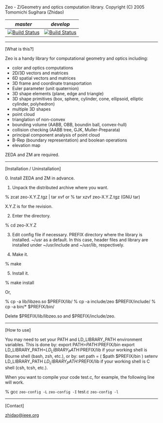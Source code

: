 Zeo - Z/Geometry and optics computation library.
Copyright (C) 2005 Tomomichi Sugihara (Zhidao)

| *master* | *develop* |
|----------|-----------|
|[![Build Status](https://travis-ci.org/hakuturu583/zeo.svg?branch=master)](https://travis-ci.org/hakuturu583/zeo)|[![Build Status](https://travis-ci.org/hakuturu583/zeo.svg?branch=develop)](https://travis-ci.org/hakuturu583/zeo)|

-----------------------------------------------------------------
[What is this?]

Zeo is a handy library for computational geometry and optics
including:
 - color and optics computations
 - 2D/3D vectors and matrices
 - 6D spatial vectors and matrices
 - 3D frame and coordinate transportation
 - Euler parameter (unit quaternion)
 - 3D shape elements (plane, edge and triangle)
 - 3D shape primitives (box, sphere, cylinder, cone, ellipsoid,
   elliptic cylinder, polyhedron)
 - multiple 3D shapes
 - point cloud
 - trianglation of non-convex
 - bounding volume (AABB, OBB, boundin ball, convex-hull)
 - collision checking (AABB tree, GJK, Muller-Preparata)
 - principal component analysis of point cloud
 - B-Rep (boundary representation) and boolean operations
 - elevation map

ZEDA and ZM are required.

-----------------------------------------------------------------
[Installation / Uninstallation]

<install>
0. Install ZEDA and ZM in advance.

1. Unpack the distributed archive where you want.

% zcat zeo-X.Y.Z.tgz | tar xvf
or
% tar xzvf zeo-X.Y.Z.tgz (GNU tar)

X.Y.Z is for the revision.

2. Enter the directory.

% cd zeo-X.Y.Z

3. Edit config file if necessary.
  PREFIX   directory where the library is installed.
           ~/usr as a default. In this case, header files
           and library are installed under ~/usr/include
           and ~/usr/lib, respectively.

4. Make it.

% make

5. Install it.

% make install

Or,

% cp -a lib/libzeo.so $PREFIX/lib/
% cp -a include/zeo $PREFIX/include/
% cp -a bin/* $PREFIX/bin/

<uninstall>
Delete $PREFIX/lib/libzeo.so and $PREFIX/include/zeo.

-----------------------------------------------------------------
[How to use]

You may need to set your PATH and LD_LIBRARY_PATH environment
variables. This is done by:
 export PATH=$PATH:$PREFIX/bin
 export LD_LIBRARY_PATH=$LD_LIBRARY_PATH:$PREFIX/lib
if your working shell is Bourne shell (bash, zsh, etc.), or by:
 set path = ( $path $PREFIX/bin )
 setenv LD_LIBRARY_PATH $LD_LIBRARY_PATH:$PREFIX/lib
if your working shell is C shell (csh, tcsh, etc.).

When you want to compile your code test.c, for example, the following
line will work.

% gcc `zeo-config -L` `zeo-config -I` test.c `zeo-config -l`

-----------------------------------------------------------------
[Contact]

zhidao@ieee.org
